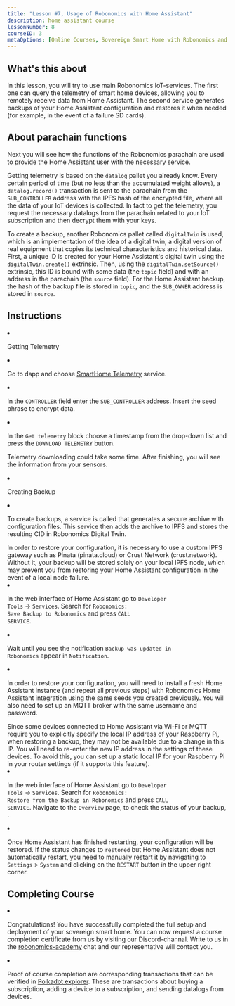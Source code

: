 ```yaml
---
title: "Lesson #7, Usage of Robonomics with Home Assistant"
description: home assistant course
lessonNumber: 8
courseID: 3
metaOptions: [Online Courses, Sovereign Smart Home with Robonomics and Home Assistant]
---
```


<section class="container__reg">

## What's this about

In this lesson, you will try to use main Robonomics IoT-services. The first one can query the telemetry of smart home devices, allowing you to remotely receive data from Home Assistant. The second service generates backups of your Home Assistant configuration and restores it when needed (for example, in the event of a failure SD cards).

</section>

<section class="container__reg">

## About parachain functions

Next you will see how the functions of the Robonomics parachain are used to provide the Home Assistant user with the necessary service. 

Getting telemetry is based on the <code>datalog</code> pallet you already know. Every certain period of time (but no less than the accumulated weight allows), a <code>datalog.record()</code> transaction is sent to the parachain from the <code>SUB_CONTROLLER</code> address with the IPFS hash of the encrypted file, where all the data of your IoT devices is collected. In fact to get the telemetry, you request the necessary datalogs from the parachain related to your IoT subscription and then decrypt them with your keys.

To create a backup, another Robonomics pallet called <code>digitalTwin</code> is used, which is an implementation of the idea of a digital twin, a digital version of real equipment that copies its technical characteristics and historical data. First, a unique ID is created for your Home Assistant's digital twin using the <code>digitalTwin.create()</code> extrinsic. Then, using the <code>digitalTwin.setSource()</code> extrinsic, this ID is bound with some data (the <code>topic</code> field) and with an address in the parachain (the <code>source</code> field). For the Home Assistant backup, the hash of the backup file is stored in <code>topic</code>, and the <code>SUB_OWNER</code> address is stored in <code>source</code>.


</section>

<section class="container__reg">

## Instructions

<List type="numbers">

<li>

Getting Telemetry

<List>


<li>

Go to dapp and choose [SmartHome Telemetry](https://dapp.robonomics.network/#/smarthome-telemetry) service.

<LessonVideo  :videos="[{src: 'https://crustipfs.live/ipfs/Qmao9RoWcKo2qs4PAGtm5gqHzyAHJcpDqNLgciU35FJeVm', type:'mp4'}]" />

</li>

<li>

In the <code>CONTROLLER</code> field enter the <code>SUB_CONTROLLER</code> address. Insert the seed phrase to encrypt data.

</li>

<li>

In the <code>Get telemetry</code> block choose a timestamp from the drop-down list and press the <code>DOWNLOAD TELEMETRY</code> button.


Telemetry downloading could take some time. After finishing, you will see the information from your sensors.

</li>
</List>
</li>


<li>

Creating Backup

<List>

<li>

To create backups, a service is called that generates a secure archive with configuration files. This service then adds the archive to IPFS and stores the resulting CID in Robonomics Digital Twin.

<robo-academy-note type="warning" title="WARNING">
In order to restore your configuration, it is necessary to use a custom IPFS gateway such as Pinata (pinata.cloud) or Crust Network (crust.network). Without it, your backup will be stored solely on your local IPFS node, which may prevent you from restoring your Home Assistant configuration in the event of a local node failure. 
</robo-academy-note>

<LessonVideo  :videos="[{src: 'https://crustipfs.live/ipfs/QmVo91dLaAYgFDM1vrL2PYfAffM6SGGC59ZERbfHR44tqW', type:'mp4'}]" />

</li>

<li>

In the web interface of Home Assistant go to <code>Developer Tools</code> -> <code>Services</code>. Search for <code>Robonomics: Save Backup to Robonomics</code> and press <code>CALL SERVICE</code>.

</li>

<li>

Wait until you see the notification <code>Backup was updated in Robonomics</code> appear in <code>Notification</code>.

</li>

<li>

In order to restore your configuration, you will need to install a fresh Home Assistant instance (and repeat all previous steps) with Robonomics Home Assistant integration using the same seeds you created previously. You will also need to set up an MQTT broker with the same username and password.

<robo-academy-note type="warning" title="WARNING">
Since some devices connected to Home Assistant via Wi-Fi or MQTT require you to explicitly specify the local IP address of your Raspberry Pi, when restoring a backup, they may not be available due to a change in this IP. You will need to re-enter the new IP address in the settings of these devices. To avoid this, you can set up a static local IP for your Raspberry Pi in your router settings (if it supports this feature).
</robo-academy-note>

<LessonVideo  :videos="[{src: 'https://crustipfs.live/ipfs/QmWmnmkXUcPXsAnQzwN3UEuki2GMYnQDx3vhgjEypCU8aR', type:'mp4'}]" />


</li>

<li>

In the web interface of Home Assistant go to <code>Developer Tools</code> -> <code>Services</code>. Search for <code>Robonomics: Restore from the Backup in Robonomics</code> and press <code>CALL SERVICE</code>. Navigate to the <code>Overview</code> page, to check the status of your backup, .

</li>

<li>

Once Home Assistant has finished restarting, your configuration will be restored. If the status changes to <code>restored</code> but Home Assistant does not automatically restart, you need to manually restart it by navigating to <code>Settings</code> > <code>System</code> and clicking on the <code>RESTART</code> button in the upper right corner.

</li>

</List>
</li>

</List>

</section>

<section class="container__reg">

## Completing Course

<List>

<li class="flex"> 

Congratulations! You have successfully completed the full setup and deployment of your sovereign smart home. You can now request a course completion certificate from us by visiting our Discord-channal. Write to us in the  [robonomics-academy](https://discord.com/channels/803947358492557312/803947358492557315) chat and our representative will contact you.
</li>

<li class="flex">

Proof of course completion are corresponding transactions that can be verified in [Polkadot explorer](https://robonomics.subscan.io/). These are transactions about buying a subscription, adding a device to a subscription, and sending datalogs from devices.

</li>

</List>

</section>